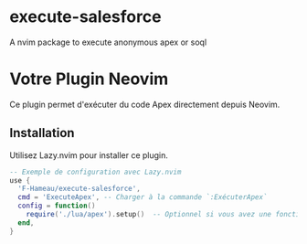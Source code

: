 # execute-salesforce

A nvim package to execute anonymous apex or soql

# Votre Plugin Neovim

Ce plugin permet d'exécuter du code Apex directement depuis Neovim.

## Installation

Utilisez Lazy.nvim pour installer ce plugin.

```lua
-- Exemple de configuration avec Lazy.nvim
use {
  'F-Hameau/execute-salesforce',
  cmd = 'ExecuteApex', -- Charger à la commande `:ExécuterApex`
  config = function()
    require('./lua/apex').setup()  -- Optionnel si vous avez une fonction de setup
  end,
}

```
